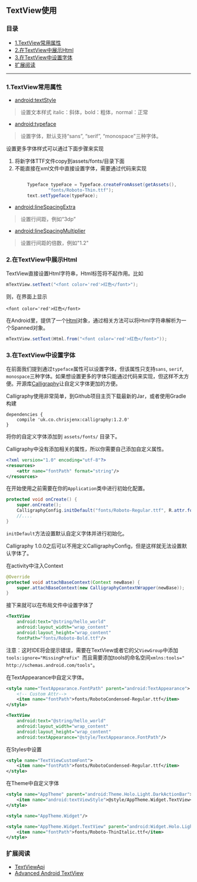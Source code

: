 ## TextView使用



### 目录
  * [1.TextView常用属性](#1.TextView常用属性)
  * [2.在TextView中展示Html](#2.在TextView中展示Html)
  * [3.在TextView中设置字体](#3.在TextView中设置字体)
  * [扩展阅读](#扩展阅读)

----------------------------------------------------------

<h3 id="1.TextView常用属性">1.TextView常用属性</h3>

* [android:textStyle](http://developer.android.com/reference/android/widget/TextView.html#attr_android:textStyle)
>设置文本样式
italic：斜体，bold：粗体，normal：正常

* [android:typeface](http://developer.android.com/reference/android/widget/TextView.html#attr_android:typeface)
>设置字体，默认支持“sans”, “serif”, “monospace"三种字体。

设置更多字体样式可以通过下面步骤来实现

1. 将新字体TTF文件copy到assets/fonts/目录下面
2. 不能直接在xml文件中直接设置字体，需要通过代码来实现


```java

		Typeface typeFace = Typeface.createFromAsset(getAssets(),
				"fonts/Roboto-Thin.ttf");
		text.setTypeface(typeFace);


```

* [android:lineSpacingExtra](http://developer.android.com/reference/android/widget/TextView.html#attr_android:lineSpacingExtra)
>设置行间距，例如“3dp”
* [android:lineSpacingMultiplier](http://developer.android.com/reference/android/widget/TextView.html#attr_android:lineSpacingMultiplier)
>设置行间距的倍数，例如"1.2"


<h3 id="2.在TextView中展示Html">2.在TextView中展示Html</h3>


TextView直接设置Html字符串，Html标签将不起作用。比如

```java
mTextView.setText("<font color='red'>红色</font>");
```
则，在界面上显示
```
<font color='red'>红色</font>
```
在Android里，提供了一个[Html](http://developer.android.com/reference/android/text/Html.html)对象，通过相关方法可以将Html字符串解析为一个Spanned对象。

```java
mTextView.setText(Html.from("<font color='red'>红色</font>"));


```

<h3 id="3.在TextView中设置字体">3.在TextView中设置字体</h3>



在前面我们提到通过`typeface`属性可以设置字体，但该属性只支持`sans`, `serif`, `monospace`三种字体。如果想设置更多的字体只能通过代码来实现，但这样不太方便。开源库[Calligraphy](https://github.com/chrisjenx/Calligraphy)让自定义字体更加的方便。

Calligraphy使用非常简单，到Github项目主页下载最新的Jar，或者使用Gradle构建

```
dependencies {
    compile 'uk.co.chrisjenx:calligraphy:1.2.0'
}

```

将你的自定义字体添加到 `assets/fonts/` 目录下。

Calligraphy中没有添加相关的属性，所以你需要自己添加自定义属性。

```xml
<?xml version="1.0" encoding="utf-8"?>
<resources>
    <attr name="fontPath" format="string"/>
</resources>

```

在开始使用之前需要在你的`Application`类中进行初始化配置。

```java
protected void onCreate() {
    super.onCreate();
    CalligraphyConfig.initDefault("fonts/Roboto-Regular.ttf", R.attr.fontPath);
    //....
}

```

`initDefault`方法设置默认自定义字体并进行初始化。

Calligraphy 1.0.0之后可以不用定义CalligraphyConfig，但是这样就无法设置默认字体了。

在activity中注入Context

```java
@Override
protected void attachBaseContext(Context newBase) {
    super.attachBaseContext(new CalligraphyContextWrapper(newBase));
}
```
接下来就可以在布局文件中设置字体了

```xml
<TextView
    android:text="@string/hello_world"
    android:layout_width="wrap_content"
    android:layout_height="wrap_content"
    fontPath="fonts/Roboto-Bold.ttf"/>
```
注意：这时IDE将会提示错误，需要在TextView或者它的父`ViewGroup`中添加`tools:ignore="MissingPrefix" `而且需要添加tools的命名空间`xmlns:tools=" http://schemas.android.com/tools"`。

在TextAppearance中自定义字体。

```xml
<style name="TextAppearance.FontPath" parent="android:TextAppearance">
    <!-- Custom Attr-->
    <item name="fontPath">fonts/RobotoCondensed-Regular.ttf</item>
</style>
```

```xml
<TextView
    android:text="@string/hello_world"
    android:layout_width="wrap_content"
    android:layout_height="wrap_content"
    android:textAppearance="@style/TextAppearance.FontPath"/>
```
在Styles中设置

```xml
<style name="TextViewCustomFont">
    <item name="fontPath">fonts/RobotoCondensed-Regular.ttf</item>
</style>
```
在Theme中自定义字体

```xml
<style name="AppTheme" parent="android:Theme.Holo.Light.DarkActionBar">
    <item name="android:textViewStyle">@style/AppTheme.Widget.TextView</item>
</style>

<style name="AppTheme.Widget"/>

<style name="AppTheme.Widget.TextView" parent="android:Widget.Holo.Light.TextView">
    <item name="fontPath">fonts/Roboto-ThinItalic.ttf</item>
</style>
```


<h3 id="扩展阅读">扩展阅读</h3>

* [TextViewApi](http://developer.android.com/reference/android/widget/TextView.html)
* [Advanced Android TextView](https://github.com/chiuki/advanced-textview)








